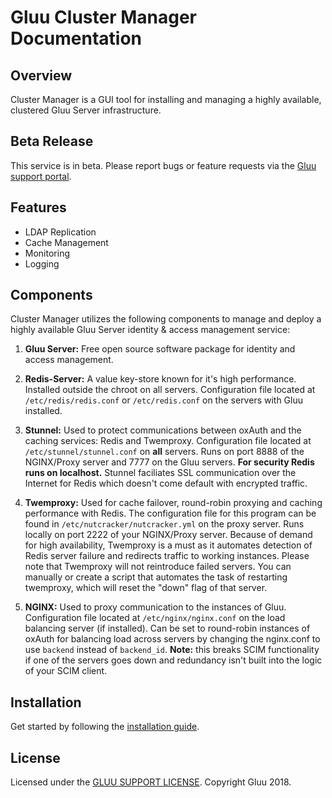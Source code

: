 # Gluu Cluster Manager Documentation
## Overview
Cluster Manager is a GUI tool for installing and managing a highly available, clustered Gluu Server infrastructure.

## Beta Release    
This service is in beta. Please report bugs or feature requests via the [Gluu support portal](https://support.gluu.org). 

## Features

- LDAP Replication
- Cache Management
- Monitoring
- Logging

## Components

Cluster Manager utilizes the following components to manage and deploy a highly available Gluu Server identity & access management service:

1. **Gluu Server:** Free open source software package for identity and access management. 

1. **Redis-Server:** A value key-store known for it's high performance. Installed outside the chroot on all servers. Configuration file located at `/etc/redis/redis.conf` or `/etc/redis.conf` on the servers with Gluu installed.

1. **Stunnel:** Used to protect communications between oxAuth and the caching services: Redis and Twemproxy. Configuration file located at `/etc/stunnel/stunnel.conf` on **all** servers. Runs on port 8888 of the NGINX/Proxy server and 7777 on the Gluu servers. **For security Redis runs on localhost.** Stunnel faciliates SSL communication over the Internet for Redis which doesn't come default with encrypted traffic.

1. **Twemproxy:** Used for cache failover, round-robin proxying and caching performance with Redis. The configuration file for this program can be found in `/etc/nutcracker/nutcracker.yml` on the proxy server. Runs locally on port 2222 of your NGINX/Proxy server. Because of demand for high availability, Twemproxy is a must as it automates detection of Redis server failure and redirects traffic to working instances. Please note that Twemproxy will not reintroduce failed servers. You can manually or create a script that automates the task of restarting twemproxy, which will reset the "down" flag of that server.

1. **NGINX:** Used to proxy communication to the instances of Gluu. Configuration file located at `/etc/nginx/nginx.conf` on the load balancing server (if installed). Can be set to round-robin instances of oxAuth for balancing load across servers by changing the nginx.conf to use `backend` instead of `backend_id`. **Note:** this breaks SCIM functionality if one of the servers goes down and redundancy isn't built into the logic of your SCIM client.

## Installation
Get started by following the [installation guide](./installation/index.md). 

## License
Licensed under the [GLUU SUPPORT LICENSE](https://github.com/GluuFederation/cluster-mgr/blob/master/LICENSE). Copyright Gluu 2018.



